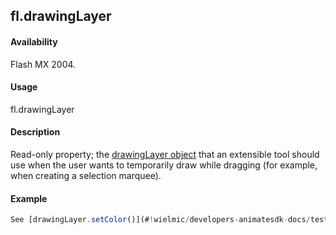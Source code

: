 ## fl.drawingLayer

#### Availability

Flash MX 2004.

#### Usage

fl.drawingLayer

#### Description

Read-only property; the [drawingLayer object](#!wielmic/developers-animatesdk-docs/test/drawingLayer_object/drawingLayersummary.md) that an extensible tool should use when the user wants to temporarily draw while dragging (for example, when creating a selection marquee).

#### Example

```javascript
See [drawingLayer.setColor()](#!wielmic/developers-animatesdk-docs/test/drawingLayer_object/drawingLay10.md).

```